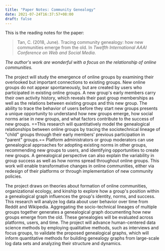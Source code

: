 ```yaml
---
title: "Paper Notes: Community Genealogy"
date: 2021-07-24T16:37:57+08:00
draft: false
---
```


This is the reading notes for the paper:
>Tan, C. (2018, June). Tracing community genealogy: how new communities emerge from the old. In *Twelfth International AAAI Conference on Web and Social Media*.

*The author's work are wonderful with a focus on the relationship of online communities.*


The project will study the emergence of online groups by examining their overlooked but important connections to existing groups. New online groups do not appear spontaneously, but are created by users who participated in existing online groups. A new group's early members carry their own activity history, which reveals their past group memberships as well as the relations between existing groups and this new group. The ability to trace the behavior of users before they start new groups presents a unique opportunity to understand how new groups emerge, how social norms arise in new groups, and what factors contribute to the success of new groups. ==This research will quantitatively model the genealogical relationships between online groups by tracing the sociotechnical lineage of "child" groups through their early members' previous participation in "parent" groups.== Platform administrators or group moderators can use genealogical approaches for adopting existing norms in other groups, recommending new groups to users, and identifying opportunities to create new groups. A genealogical perspective can also explain the variability in group success as well as how norms spread throughout online groups. This work will enable transformative changes in online communities, either via redesign of their platforms or through implementation of new community policies.

The project draws on theories about formation of online communities, organizational ecology, and kinship to explore how a group's position within a genealogical graph influences the group's identity, norms, and success. This research will analyze log data about user behavior over time from Reddit and Wikipedia. Aggregating the socio-technical lineages of multiple groups together generates a genealogical graph documenting how new groups emerge from the old. These genealogies will be evaluated across platforms, users, and time. The project will advance human-centered data science methods by employing qualitative methods, such as interviews and focus groups, to validate the proposed genealogical graphs, which will inform quantitative methods for building genealogy graphs from large-scale log data sets and analyzing their structure and dynamics.


